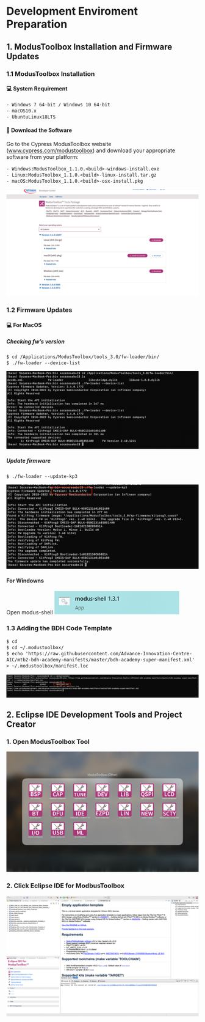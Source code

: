 # Development Enviroment Preparation
## 1. ModusToolbox Installation and Firmware Updates
### 1.1 ModusToolbox Installation
#### 💻 System Requirement

    - Windows 7 64-bit / Windows 10 64-bit
    - macOS10.x
    - UbuntuLinux18LTS

#### 📀 Download the Software
Go to the Cypress ModusToolbox website (www.cypress.com/modustoolbox) and download your appropriate software from your platform: 

    - Windows:ModusToolbox_1.1.0.<build>-windows-install.exe
    - Linux:ModusToolbox_1.1.0.<build>-linux-install.tar.gz
    - macOS:ModusToolbox_1.1.0.<build>-osx-install.pkg

![Alt text](Img/image.png)

### 1.2 Firmware Updates
#### 💻 For MacOS
##### Checking fw’s version
```
$ cd /Applications/ModusToolbox/tools_3.0/fw-loader/bin/
$ ./fw-loader --device-list
```
![Alt text](Img/image-1.png)

##### Update firmware
```
$ ./fw-loader --update-kp3
```
![Alt text](Img/image-2.png)

#### For Windowns 
Open modus-shell 
![Alt text](Img/image-3.png)




### 1.3 Adding the BDH Code Template
```
$ cd 
$ cd ~/.modustoolbox/
$ echo 'https://raw.githubusercontent.com/Advance-Innovation-Centre-AIC/mtb2-bdh-academy-manifests/master/bdh-academy-super-manifest.xml' > ~/.modustoolbox/manifest.loc
```
![Alt text](Img/image-4.png)

## 2. Eclipse IDE Development Tools and Project Creator
### 1. Open ModusToolbox Tool 
![Alt text](Img/image-5.png)

### 2. Click Eclipse IDE for ModbusToolbox
![Alt text](Img/image-6.png)











